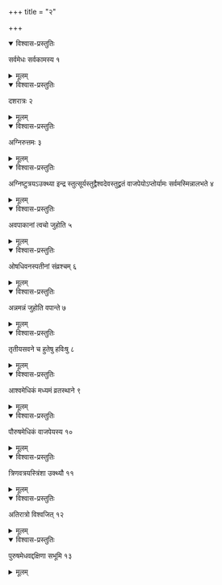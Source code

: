 +++
title = "२"

+++


<details open><summary>विश्वास-प्रस्तुतिः</summary>

सर्वमेधः सर्वकामस्य १
</details>

<details><summary>मूलम्</summary>

सर्वमेधः सर्वकामस्य १
</details>


<details open><summary>विश्वास-प्रस्तुतिः</summary>

दशरात्रः २
</details>

<details><summary>मूलम्</summary>

दशरात्रः २
</details>


<details open><summary>विश्वास-प्रस्तुतिः</summary>

अग्निरुत्तमः ३
</details>

<details><summary>मूलम्</summary>

अग्निरुत्तमः ३
</details>


<details open><summary>विश्वास-प्रस्तुतिः</summary>

अग्निष्टुत्रयऽउक्थ्या इन्द्र स्तुत्सूर्यस्तुद्वैश्वदेवस्तुद्व्रतं वाजपेयोऽप्तोर्यामः सर्वमस्मिन्नालभते ४
</details>

<details><summary>मूलम्</summary>

अग्निष्टुत्रयऽउक्थ्या इन्द्र स्तुत्सूर्यस्तुद्वैश्वदेवस्तुद्व्रतं वाजपेयोऽप्तोर्यामः सर्वमस्मिन्नालभते ४
</details>


<details open><summary>विश्वास-प्रस्तुतिः</summary>

अवपाकानां त्वचो जुहोति ५
</details>

<details><summary>मूलम्</summary>

अवपाकानां त्वचो जुहोति ५
</details>


<details open><summary>विश्वास-प्रस्तुतिः</summary>

ओषधिवनस्पतीनां संव्रश्चम् ६
</details>

<details><summary>मूलम्</summary>

ओषधिवनस्पतीनां संव्रश्चम् ६
</details>


<details open><summary>विश्वास-प्रस्तुतिः</summary>

अन्नमन्नं जुहोति वपान्ते ७
</details>

<details><summary>मूलम्</summary>

अन्नमन्नं जुहोति वपान्ते ७
</details>


<details open><summary>विश्वास-प्रस्तुतिः</summary>

तृतीयसवने च हुतेषु हविःषु ८
</details>

<details><summary>मूलम्</summary>

तृतीयसवने च हुतेषु हविःषु ८
</details>


<details open><summary>विश्वास-प्रस्तुतिः</summary>

आश्वमेधिकं मध्यमं व्रतस्थाने ९
</details>

<details><summary>मूलम्</summary>

आश्वमेधिकं मध्यमं व्रतस्थाने ९
</details>


<details open><summary>विश्वास-प्रस्तुतिः</summary>

पौरुषमेधिकं वाजपेयस्य १०
</details>

<details><summary>मूलम्</summary>

पौरुषमेधिकं वाजपेयस्य १०
</details>


<details open><summary>विश्वास-प्रस्तुतिः</summary>

त्रिणवत्रयस्त्रिंशा उक्थ्यौ ११
</details>

<details><summary>मूलम्</summary>

त्रिणवत्रयस्त्रिंशा उक्थ्यौ ११
</details>


<details open><summary>विश्वास-प्रस्तुतिः</summary>

अतिरात्रो विश्वजित् १२
</details>

<details><summary>मूलम्</summary>

अतिरात्रो विश्वजित् १२
</details>


<details open><summary>विश्वास-प्रस्तुतिः</summary>

पुरुषमेधवद्दक्षिणा सभूमि १३
</details>

<details><summary>मूलम्</summary>

पुरुषमेधवद्दक्षिणा सभूमि १३
</details>
